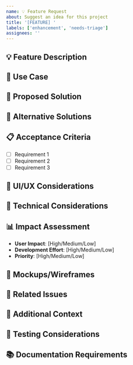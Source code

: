 ```yaml
---
name: 💡 Feature Request
about: Suggest an idea for this project
title: '[FEATURE] '
labels: ['enhancement', 'needs-triage']
assignees: ''
---
```


## 💡 Feature Description
<!-- A clear and concise description of the feature you'd like to see -->

## 🎯 Use Case
<!-- Describe the problem this feature would solve -->

## 💭 Proposed Solution
<!-- A clear and concise description of what you want to happen -->

## 🔄 Alternative Solutions
<!-- A clear and concise description of any alternative solutions or features you've considered -->

## 📋 Acceptance Criteria
<!-- List the specific requirements for this feature -->

- [ ] Requirement 1
- [ ] Requirement 2
- [ ] Requirement 3

## 🎨 UI/UX Considerations
<!-- If this feature involves UI changes, describe the desired user experience -->

## 🔧 Technical Considerations
<!-- Any technical details or constraints to consider -->

## 📊 Impact Assessment
<!-- How would this feature benefit users? -->

- **User Impact**: [High/Medium/Low]
- **Development Effort**: [High/Medium/Low]
- **Priority**: [High/Medium/Low]

## 📸 Mockups/Wireframes
<!-- If applicable, add mockups or wireframes to illustrate the feature -->

## 🔗 Related Issues
<!-- Link to any related issues or discussions -->

## 📝 Additional Context
<!-- Add any other context, references, or screenshots about the feature request -->

## 🧪 Testing Considerations
<!-- How should this feature be tested? -->

## 📚 Documentation Requirements
<!-- What documentation would be needed for this feature? --> 